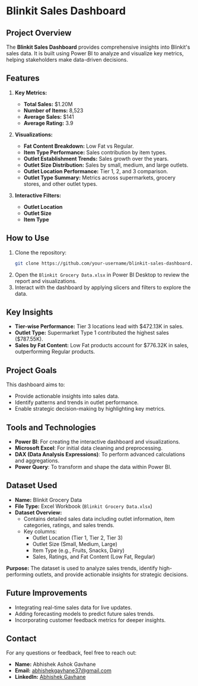 
# Blinkit Sales Dashboard

## Project Overview
The **Blinkit Sales Dashboard** provides comprehensive insights into Blinkit's sales data. It is built using Power BI to analyze and visualize key metrics, helping stakeholders make data-driven decisions.

## Features
1. **Key Metrics:**
   - **Total Sales:** $1.20M
   - **Number of Items:** 8,523
   - **Average Sales:** $141
   - **Average Rating:** 3.9

2. **Visualizations:**
   - **Fat Content Breakdown:** Low Fat vs Regular.
   - **Item Type Performance:** Sales contribution by item types.
   - **Outlet Establishment Trends:** Sales growth over the years.
   - **Outlet Size Distribution:** Sales by small, medium, and large outlets.
   - **Outlet Location Performance:** Tier 1, 2, and 3 comparison.
   - **Outlet Type Summary:** Metrics across supermarkets, grocery stores, and other outlet types.

3. **Interactive Filters:**
   - **Outlet Location**
   - **Outlet Size**
   - **Item Type**

## How to Use
1. Clone the repository:
   ```bash
   git clone https://github.com/your-username/blinkit-sales-dashboard.git
   ```
2. Open the `Blinkit Grocery Data.xlsx` in Power BI Desktop to review the report and visualizations.
3. Interact with the dashboard by applying slicers and filters to explore the data.

## Key Insights
- **Tier-wise Performance:** Tier 3 locations lead with $472.13K in sales.
- **Outlet Type:** Supermarket Type 1 contributed the highest sales ($787.55K).
- **Sales by Fat Content:** Low Fat products account for $776.32K in sales, outperforming Regular products.

## Project Goals
This dashboard aims to:
- Provide actionable insights into sales data.
- Identify patterns and trends in outlet performance.
- Enable strategic decision-making by highlighting key metrics.

## Tools and Technologies
- **Power BI**: For creating the interactive dashboard and visualizations.
- **Microsoft Excel**: For initial data cleaning and preprocessing.
- **DAX (Data Analysis Expressions)**: To perform advanced calculations and aggregations.
- **Power Query**: To transform and shape the data within Power BI.

## Dataset Used
- **Name:** Blinkit Grocery Data  
- **File Type:** Excel Workbook (`Blinkit Grocery Data.xlsx`)  
- **Dataset Overview:**  
  - Contains detailed sales data including outlet information, item categories, ratings, and sales trends.
  - Key columns:
    - Outlet Location (Tier 1, Tier 2, Tier 3)
    - Outlet Size (Small, Medium, Large)
    - Item Type (e.g., Fruits, Snacks, Dairy)
    - Sales, Ratings, and Fat Content (Low Fat, Regular)

 **Purpose:** The dataset is used to analyze sales trends, identify high-performing outlets, and provide actionable insights for strategic decisions.

## Future Improvements
- Integrating real-time sales data for live updates.
- Adding forecasting models to predict future sales trends.
- Incorporating customer feedback metrics for deeper insights.

## Contact
For any questions or feedback, feel free to reach out:
- **Name:** Abhishek Ashok Gavhane
- **Email:** abhishekgavhane37@gmail.com
- **LinkedIn:** [Abhishek Gavhane](https://linkedin.com/in/abhishekgavhane/)

